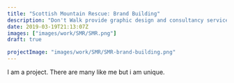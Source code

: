 ```yaml
---
title: "Scottish Mountain Rescue: Brand Building"
description: "Don't Walk provide graphic design and consultancy services to Scottish Mountain Rescue"
date: 2019-03-19T21:13:07Z
images: ["images/work/SMR/SMR.png"]
draft: true

projectImage: "images/work/SMR/SMR-brand-building.png"
---
```


I am a project. There are many like me but i am unique.
